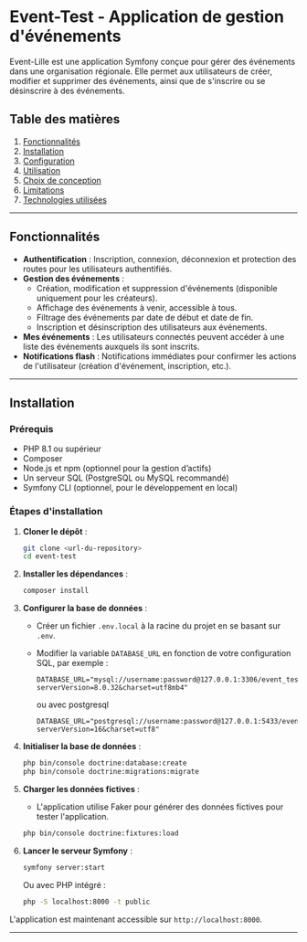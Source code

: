 # Event-Test - Application de gestion d'événements

Event-Lille est une application Symfony conçue pour gérer des événements dans une organisation régionale. Elle permet aux utilisateurs de créer, modifier et supprimer des événements, ainsi que de s'inscrire ou se désinscrire à des événements.

## Table des matières

1. [Fonctionnalités](#fonctionnalités)
2. [Installation](#installation)
3. [Configuration](#configuration)
4. [Utilisation](#utilisation)
5. [Choix de conception](#choix-de-conception)
6. [Limitations](#limitations)
7. [Technologies utilisées](#technologies-utilisées)

---

## Fonctionnalités

- **Authentification** : Inscription, connexion, déconnexion et protection des routes pour les utilisateurs authentifiés.
- **Gestion des événements** :
  - Création, modification et suppression d'événements (disponible uniquement pour les créateurs).
  - Affichage des événements à venir, accessible à tous.
  - Filtrage des événements par date de début et date de fin.
  - Inscription et désinscription des utilisateurs aux événements.
- **Mes événements** : Les utilisateurs connectés peuvent accéder à une liste des événements auxquels ils sont inscrits.
- **Notifications flash** : Notifications immédiates pour confirmer les actions de l'utilisateur (création d'événement, inscription, etc.).

---

## Installation

### Prérequis

- PHP 8.1 ou supérieur
- Composer
- Node.js et npm (optionnel pour la gestion d’actifs)
- Un serveur SQL (PostgreSQL ou MySQL recommandé)
- Symfony CLI (optionnel, pour le développement en local)

### Étapes d'installation

1. **Cloner le dépôt** :
   ```bash
   git clone <url-du-repository>
   cd event-test
   ```

2. **Installer les dépendances** :
   ```bash
   composer install
   ```

3. **Configurer la base de données** :
   - Créer un fichier `.env.local` à la racine du projet en se basant sur `.env`.
   - Modifier la variable `DATABASE_URL` en fonction de votre configuration SQL, par exemple :
     ```
     DATABASE_URL="mysql://username:password@127.0.0.1:3306/event_test?serverVersion=8.0.32&charset=utf8mb4"
     ```
        ou avec postgresql  

     ```
     DATABASE_URL="postgresql://username:password@127.0.0.1:5433/event_test?serverVersion=16&charset=utf8"
     ```

4. **Initialiser la base de données** :
   ```bash
   php bin/console doctrine:database:create
   php bin/console doctrine:migrations:migrate
   ```

5. **Charger les données fictives** :
   - L'application utilise Faker pour générer des données fictives pour tester l'application.
   ```bash
   php bin/console doctrine:fixtures:load
   ```

6. **Lancer le serveur Symfony** :
   ```bash
   symfony server:start
   ```
   Ou avec PHP intégré :
   ```bash
   php -S localhost:8000 -t public
   ```

L'application est maintenant accessible sur `http://localhost:8000`.

---

